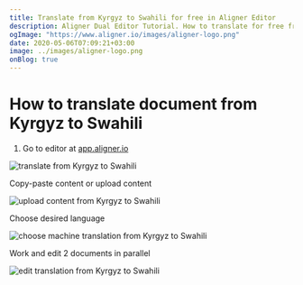 ```yaml
---
title: Translate from Kyrgyz to Swahili for free in Aligner Editor
description: Aligner Dual Editor Tutorial. How to translate for free from Kyrgyz to Swahili. Aligner is multilingual document management platform. 
ogImage: "https://www.aligner.io/images/aligner-logo.png"
date: 2020-05-06T07:09:21+03:00
image: ../images/aligner-logo.png
onBlog: true
---
```


# How to translate document from Kyrgyz to Swahili

1. Go to editor at [app.aligner.io](https://app.aligner.io "Aligner App web page")

![translate from Kyrgyz to Swahili](../aligner-blank-editor.png "translate from Kyrgyz to Swahili")

Copy-paste content or upload content

![upload content from Kyrgyz to Swahili](../aligner-uploaded-document.png "upload content from Kyrgyz to Swahili")

Choose desired language

![choose machine translation from Kyrgyz to Swahili](../aligner-language-dropdown.png "choose machine translation from Kyrgyz to Swahili")

Work and edit 2 documents in parallel

![edit translation from Kyrgyz to Swahili](../aligner-double-sitded-editor.png "edit translation from Kyrgyz to Swahili")

